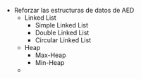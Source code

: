 + Reforzar las estructuras de datos de AED
	+ Linked List
		+ Simple Linked List
		+ Double Linked List
		+ Circular Linked List
	+ Heap
		+ Max-Heap
		+ Min-Heap
	+ 